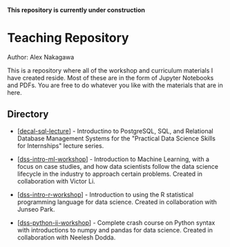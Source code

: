**This repository is currently under construction**

# Teaching Repository

Author: Alex Nakagawa

This is a repository where all of the workshop and curriculum materials I have created reside. Most of these are in the form of Jupyter Notebooks and PDFs. You are free to do whatever you like with the materials that are in here.

## Directory

* [[decal-sql-lecture](https://github.com/alexnakagawa/teaching/tree/master/decal-sql-lecture)] - Introductino to PostgreSQL, SQL, and Relational Database Management Systems for the "Practical Data Science Skills for Internships" lecture series.

* [[dss-intro-ml-workshop](https://github.com/alexnakagawa/teaching/tree/master/dss-intro-ml-workshop)] - Introduction to Machine Learning, with a focus on case studies, and how data scientists follow the data science lifecycle in the industry to approach certain problems. Created in collaboration with Victor Li.

* [[dss-intro-r-workshop](https://github.com/alexnakagawa/teaching/tree/master/dss-intro-r-workshop)] - Introduction to using the R statistical programming language for data science. Created in collaboration with Junseo Park.

* [[dss-python-ii-workshop](https://github.com/alexnakagawa/teaching/tree/master/dss-python-ii-workshop)] - Complete crash course on Python syntax with introductions to numpy and pandas for data science. Created in collaboration with Neelesh Dodda.
